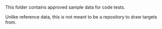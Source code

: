 This folder contains approved sample data for code tests.

Unlike reference data, this is not meant to be a repository to draw targets from.
